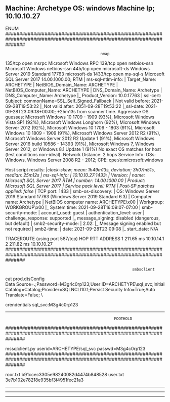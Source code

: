 Machine: Archetype
OS: windows
Machine Ip; 10.10.10.27
-----------------------------------------------------------------------------------------------------------------------
ENUM
#######################################################################################################################

                                              nmap

135/tcp  open  msrpc        Microsoft Windows RPC
139/tcp  open  netbios-ssn  Microsoft Windows netbios-ssn
445/tcp  open  microsoft-ds Windows Server 2019 Standard 17763 microsoft-ds
1433/tcp open  ms-sql-s     Microsoft SQL Server 2017 14.00.1000.00; RTM
| ms-sql-ntlm-info: 
|   Target_Name: ARCHETYPE
|   NetBIOS_Domain_Name: ARCHETYPE
|   NetBIOS_Computer_Name: ARCHETYPE
|   DNS_Domain_Name: Archetype
|   DNS_Computer_Name: Archetype
|_  Product_Version: 10.0.17763
| ssl-cert: Subject: commonName=SSL_Self_Signed_Fallback
| Not valid before: 2021-09-28T19:53:22
|_Not valid after:  2051-09-28T19:53:22
|_ssl-date: 2021-09-28T23:09:18+00:00; +25m13s from scanner time.
Aggressive OS guesses: Microsoft Windows 10 1709 - 1909 (93%), Microsoft Windows Vista SP1 (92%), Microsoft Windows Longhorn (92%), Microsoft Windows Server 2012 (92%), Microsoft Windows 10 1709 - 1803 (91%), Microsoft Windows 10 1809 - 1909 (91%), Microsoft Windows Server 2012 R2 (91%), Microsoft Windows Server 2012 R2 Update 1 (91%), Microsoft Windows Server 2016 build 10586 - 14393 (91%), Microsoft Windows 7, Windows Server 2012, or Windows 8.1 Update 1 (91%)
No exact OS matches for host (test conditions non-ideal).
Network Distance: 2 hops
Service Info: OSs: Windows, Windows Server 2008 R2 - 2012; CPE: cpe:/o:microsoft:windows

Host script results:
|_clock-skew: mean: 1h49m13s, deviation: 3h07m51s, median: 25m12s
| ms-sql-info: 
|   10.10.10.27:1433: 
|     Version: 
|       name: Microsoft SQL Server 2017 RTM
|       number: 14.00.1000.00
|       Product: Microsoft SQL Server 2017
|       Service pack level: RTM
|       Post-SP patches applied: false
|_    TCP port: 1433
| smb-os-discovery: 
|   OS: Windows Server 2019 Standard 17763 (Windows Server 2019 Standard 6.3)
|   Computer name: Archetype
|   NetBIOS computer name: ARCHETYPE\x00
|   Workgroup: WORKGROUP\x00
|_  System time: 2021-09-28T16:09:07-07:00
| smb-security-mode: 
|   account_used: guest
|   authentication_level: user
|   challenge_response: supported
|_  message_signing: disabled (dangerous, but default)
| smb2-security-mode: 
|   2.02: 
|_    Message signing enabled but not required
| smb2-time: 
|   date: 2021-09-28T23:09:08
|_  start_date: N/A

TRACEROUTE (using port 587/tcp)
HOP RTT       ADDRESS
1   211.65 ms 10.10.14.1
2   211.82 ms 10.10.10.27
#######################################################################################################################
               
                                                            smbsclient
                                                            
  cat prod.dtsConfig                                              
<DTSConfiguration>
    <DTSConfigurationHeading>
        <DTSConfigurationFileInfo GeneratedBy="..." GeneratedFromPackageName="..." GeneratedFromPackageID="..." GeneratedDate="20.1.2019 10:01:34"/>
    </DTSConfigurationHeading>
    <Configuration ConfiguredType="Property" Path="\Package.Connections[Destination].Properties[ConnectionString]" ValueType="String">
        <ConfiguredValue>Data Source=.;Password=M3g4c0rp123;User ID=ARCHETYPE\sql_svc;Initial Catalog=Catalog;Provider=SQLNCLI10.1;Persist Security Info=True;Auto Translate=False;</ConfiguredValue>
    </Configuration>
</DTSConfiguration> 
\


 crendentials  sql_svc:M3g4c0rp123
 
 
 
 -----------------------------------------------------------------------------------------------------------------------
                                                    FOOTHOLD
 #######################################################################################################################
 
 mssqlclient.py
 userid=ARCHETYPE/sql_svc
 passwd=M3g4c0rp123
 #######################################################################################################################
 
 roor.txt 
 b91ccec3305e98240082d4474b848528
 user.txt
 3e7b102e78218e935bf3f4951fec21a3
 
 -----------------------------------------------------------------------------------------------------------------------
 
 -----------------------------------------------------------------------------------------------------------------------
 -----------------------------------------------------------------------------------------------------------------------

 
 
 
 
 
 
 
 
 
 
 
 
 
 
 
 
 

